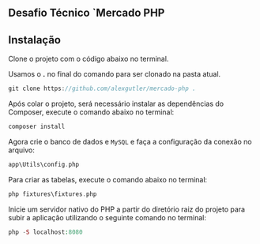 ## Desafio Técnico `Mercado PHP


## Instalação

Clone o projeto com o código abaixo no terminal.

Usamos o **.** no final do comando para ser clonado na pasta atual.

```c
git clone https://github.com/alexgutler/mercado-php .
```

Após colar o projeto, será necessário instalar as dependências do Composer, execute o comando abaixo no terminal:

```php
composer install
```

Agora crie o banco de dados e `MySQL` e faça a configuração da conexão no arquivo:

```php
app\Utils\config.php
```

Para criar as tabelas, execute o comando abaixo no terminal:

```php
php fixtures\fixtures.php
```

Inicie um servidor nativo do PHP a partir do diretório raiz do projeto para subir a aplicação utilizando o seguinte comando no terminal:

```php
php -S localhost:8080
```


